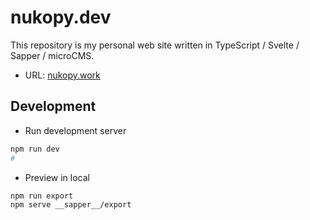 # nukopy.dev

This repository is my personal web site written in TypeScript / Svelte / Sapper / microCMS.

- URL: [nukopy.work](https://www.nukopy.work)

## Development

- Run development server

```sh
npm run dev
#
```

- Preview in local

```sh
npm run export
npm serve __sapper__/export
```
